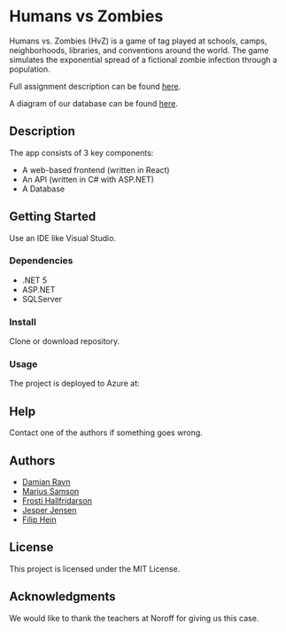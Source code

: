 # Humans vs Zombies

Humans vs. Zombies (HvZ) is a game of tag played at schools, camps, neighborhoods,
libraries, and conventions around the world. The game simulates the exponential spread
of a fictional zombie infection through a population.

Full assignment description can be found [here](https://github.com/DamianRavn/CaseProject_HvZ/blob/main/Project/HvZ%20Case.pdf).

A diagram of our database can be found [here](https://github.com/DamianRavn/CaseProject_HvZ/blob/main/Project/database_diagram_first_draft.png).

## Description

The app consists of 3 key components:

- A web-based frontend (written in React)
- An API (written in C# with ASP.NET)
- A Database

## Getting Started

Use an IDE like Visual Studio.

### Dependencies

- .NET 5
- ASP.NET
- SQLServer

### Install

Clone or download repository.

### Usage

The project is deployed to Azure at: 

## Help

Contact one of the authors if something goes wrong.

## Authors

- [Damian Ravn](https://github.com/DamianRavn)
- [Marius Samson](https://github.com/Maxius0)
- [Frosti Hallfridarson](https://github.com/frostiha)
- [Jesper Jensen](https://github.com/igl0)
- [Filip Hein](https://github.com/HeinF)

## License

This project is licensed under the MIT License.

## Acknowledgments

We would like to thank the teachers at Noroff for giving us this case.
